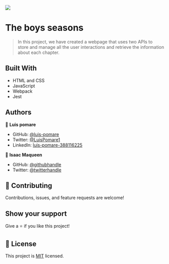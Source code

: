 ![](https://img.shields.io/badge/Microverse-blueviolet)

# The boys seasons

> In this project, we have created a webpage that uses two APIs to store and manage all the user interactions and retrieve the information about each chapter.

## Built With

- HTML and CSS
- JavaScript
- Webpack
- Jest

## Authors

👤 **Luis pomare**

- GitHub: [@luis-pomare](https://github.com/luis-pomare)
- Twitter: [@LuisPomare1](https://twitter.com/LuisPomare1)
- LinkedIn: [luis-pomare-388116225](https://www.linkedin.com/in/luis-pomare-388116225/)

👤 **Isaac Maqueen**

- GitHub: [@githubhandle](https://github.com/kinginthenorthcodez)
- Twitter: [@twitterhandle](https://twitter.com/kinthenorthcode)

## 🤝 Contributing

Contributions, issues, and feature requests are welcome!

## Show your support

Give a ⭐️ if you like this project!

## 📝 License

This project is [MIT](./MIT.md) licensed.
